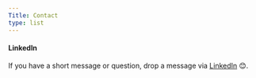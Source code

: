 ```yaml
---
Title: Contact
type: list
---
```



#### LinkedIn
If you have a short message or question, drop a message via [LinkedIn](https://www.linkedin.com/in/heycharlola/) 😊.


<!-- #### Email
For enquiries or longer messages, please email me. -->



